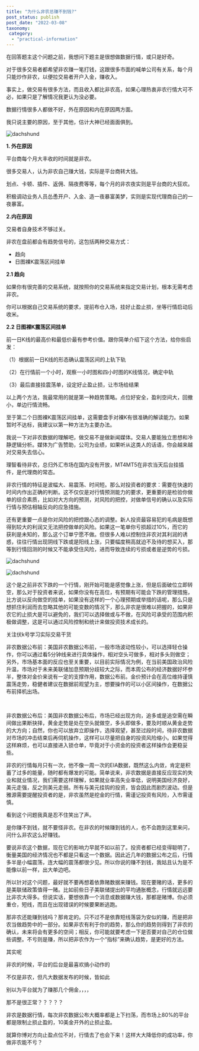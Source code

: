```yaml
---
title: "为什么非农总赚不到钱?"
post_status: publish
post_date: "2022-03-08"
taxonomy:
 category: 
  - "practical-information"
---
```


在回答题主这个问题之前，我想问下题主是很想做数据行情，或只是好奇。

对于很多交易者都希望非农赚一笔打钱，这跟很多市面的喊单公司有关系，每个月只能炒作非农，以便拉交易者开户入金，赚收入。

事实上，做交易有很多方法，而且收入都比非农高，如果心理热衷非农行情大可不必，如果只是了解情况我更认为没必要。

数据行情很多人都做不好，外在原因和内在原因两方面。

我只说主要的原因，至于其他，估计大神已经面面俱到。

![dachshund](https://cdn.fendou.la/funstoutiao/2020/12/152605630.jpg "timg.jpg")

**1. 外在原因**

平台商每个月大丰收的时间就是非农。

很多交易人，认为非农自己赚大钱，实际是平台商转大钱。

划点、卡顿、插件、返佣、隔夜费等等，每个月的非农夜实则是平台商的大狂欢。

积极调动业务人员怂恿开户、入金、造一夜暴富美梦，实则是实现代理商自己的一夜暴富。

**2.内在原因**

交易者自身技术不够过关。

非农在盘前都会有趋势信号的，这包括两种交易方式：
- 趋向
- 日图裸K震荡区间挂单


**2.1 趋向**

如果你有很完善的交易系统，就按照你的交易系统来指定交易计划，根本无需考虑非农。 

你可以根据自己交易系统的要求，提前布仓入场，挂好止盈止损，坐等行情启动后收米。

**2.2 日图裸K震荡区间挂单**

前一日K线的最高价和最低价最有参考价值。跟你简单介绍下这个方法，给你些启发：

（1）根据前一日K线的形态确认震荡区间的上轨下轨

（2）在行情前一个小时，观察一小时图和四小时图的K线情况，确定中轨

（3）最后直接挂震荡单，设定好止盈止损，让市场给结果

以上两个方法，我最常用的就是第一种趋势策略。点位好安全，盈利空间大，回撤小，单边行情流畅。

至于第二个日图裸K震荡区间挂单，这需要盘手对裸K有很准确的解读能力。如果暂时不达标，我建议以第一种方法为主要办法。

我说一下对非农数据的理解吧，做交易不是做新闻媒体。交易人要能独立思想和冷静逻辑分析。媒体为广告赞助，公司为业绩，如果听从这类人的话语，你会越来越对交易失去信心。

理智看待非农，总归外汇市场在国内没有开放，MT4MT5在非农当天后台挂插件，是代理商的常态。

非农行情的特征是波幅大、易震荡、时间短。那么对投资者的要求：需要在快速的时间内作出正确的判断。这不仅仅是对行情预测能力的要求，更重要的是检验你做单的综合素质，比如对大方向的预测，对风险的把控，对做单信号的确认以及实际行情与预估相轴反向的应急措施。

还有更重要一点是你对风险的把控跟心态的调整。新人投资最容易犯的毛病是既想得到较大的利润又无法把控做单的风险。如果这一笔单你亏损超过10%，而它的获利是未知的，那么这个订单宁愿不做。但很多人难以控制住非农对其利润的诱惑，往往行情出现阴线下跌或是阳线上涨，只要幅度稍高就迫不及待的想买入，那等到行情回测的时候又不能承受住风险，进而导致连续的亏损或者是逆势的亏损。

  

![dachshund](https://cdn.fendou.la/funstoutiao/2020/12/170116003.jpg)

  

![dachshund](https://cdn.fendou.la/funstoutiao/2020/12/170115253.jpg)

这个是之前非农下跌的一个行情，刚开始可能是感觉像上涨，但是后面破位立即转空，那么对于投资者来说，如果你没有在高位，有预期有可能会下跌的管理措施，比方说以反向做空的挂单，如果没有这样的一个心理预期或举措的话呢，那么只是想抓住利润而去忽略其他的可能变数的情况下，那么非农是很难以把握的，如果非农它的止损大是可以避免的，我们可以选择做或与不做，在风险可承受的范围内积极做调整，这是可以通过风险控制和统计来做投资技术成长的。

关注伏k号学习实际交易干货

非农数据公布前：美国非农数据公布前，一般市场波动性较小，可以选择轻仓操作，你可以通过看5分钟线来进行具体操作，相对空头可做多，相对多头则做空；另外，市场基本面的反应也至关重要，以目前实际情况为例，在当前美国政治风险升温，市场对于未来美联储加息预期分歧较大之际，而本周公布的经济数据好坏参半，整体对金价来说有一定的支撑作用，数据公布前。金价预计会在高位维持谨慎震荡走势，稳健者建议在数据前观望为主，想要操作的可以小区间操作，在数据公布前择机出场。

​

非农数据公布后：美国非农数据公布后，市场已经出现方向，追多或是追空需在瞬间做出果断抉择，黄金走势是处在空头就做空，多头即做多，要及时顺从黄金走势的大方向；自然，你也可以放弃立即操作，选择观望，甚至过段时间，待非农数据对市场的冲击结束后再伺机操作，这样可以尽量把自身的投资风险缩小。如果觉得这样麻烦，也可以直接进入锁仓单，毕竟对于小资金的投资者这样操作会更稳妥些。

  

非农的行情每月只有一次，他不像一周一次的EIA数据，既然这么内敛，肯定是积蓄了过多的能量，随时都有爆发的可能。简单说来，非农数据是直接反应现实的失业和就业情况，我们需要这样理解，如果就业率高失业率低，说明美国经济良好，美元走强，反之则美元走弱。所有与美元挂钩的投资，皆会因此而剧烈波动。但是雅源需要提醒投资者的是，非农虽然是挖金的行情，需谨记投资有风险，入市需谨慎。

看到这个问题我真是忍不住笑出了声。

是你赚不到钱，就不要怪非农。在非农的时候赚到钱的人，也不会跑到这里来问，问什么非农这么好赚钱。

要说非农这个数据，现在它的影响力早就不如以前了。投资者都已经变得聪明了，衡量美国的经济情况也不都是只看这一个数据。因此近几年的数据公布之后，行情多半是小幅震荡，连大幅的震荡都很少见。所以你说的赚不到钱，我姑且认为是不能像以前一样，出大单边吧。

所以针对这个问题，最好就不要再想着依靠赌数据来赚钱。现在要赌的话，更多的是美联储政策值得一赌。比如前些日子美联储提出的平均通胀概念，行情就远远要比非农大得多。但说实话，要想依靠一个消息或数据赚大钱，那都是赌博。你必须重仓，短线，而且在出现错误的时候要果断逃跑。

那非农还能赚到钱吗？那肯定的。只不过不是依靠短线落袋为安似的赚，而是把非农当做趋势中的一部分。如果非农有利于你的趋势，那么你的趋势则得到了非农的确认，未来将会有更多的空间；相反，你可能就要考虑一下是否要对自己的仓位做些调整。不亏则是赚，所以把非农作为一个“指标”来确认趋势，是更好的方法。

其实呢

非农的时候，平台的后台是最喜欢搞小动作的

不仅是非农，但凡大数据发布的时候，皆如此​

别以为平台就为了赚那几个佣金，，，，​

那不是很正常？？？？？

非农是数据行情，每次非农数据公布大概率都是上下扫荡，而市场上80%的平台都是限制止损止盈的，10美金开外的止损止盈。

就算你博对方向止盈点位不对，行情去了也会下来！这样大大降低你的成功率，你做非农能不亏？

